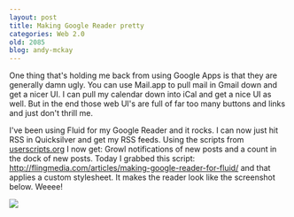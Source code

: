 ```yaml
---
layout: post
title: Making Google Reader pretty
categories: Web 2.0
old: 2085
blog: andy-mckay
---
```

<p>One thing that's holding me back from using Google Apps is that they are generally damn ugly. You can use Mail.app to pull mail in Gmail down and get a nicer UI. I can pull my calendar down into iCal and get a nice UI as well. But in the end those web UI's 
are full of far too many buttons and links and just don't thrill me.</p>
<p>I've been using Fluid for my Google Reader and it rocks. I can now just hit RSS in Quicksilver and get my RSS feeds. Using the scripts from <a href="http://userscripts.org">userscripts.org</a> I now get: Growl notifications of new posts and a count in the dock of new posts. Today I grabbed this script: <a href="http://flingmedia.com/articles/making-google-reader-for-fluid/">http://flingmedia.com/articles/making-google-reader-for-fluid/</a> and that applies a custom stylesheet. It makes the reader look like the screenshot below. Weeee!</p>
<img src="http://www.agmweb.ca/files/google-reader-pretty.png" />